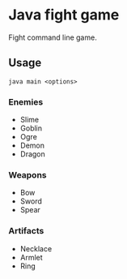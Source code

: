 # Java fight game
 Fight command line game.

## Usage
`java main <options>`

### Enemies
- Slime
- Goblin
- Ogre
- Demon
- Dragon

### Weapons
- Bow
- Sword
- Spear

### Artifacts
- Necklace
- Armlet
- Ring
